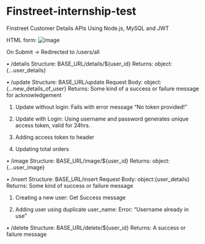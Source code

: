 # Finstreet-internship-test
Finstreet Customer Details APIs
Using Node.js, MySQL and JWT

HTML form:
![image](https://user-images.githubusercontent.com/70695037/138586079-41908763-3698-4fba-9247-7cf049f23887.png)

 

 


On Submit -> Redirected to /users/all
 
 



•	/details
Structure: BASE_URL/details/${user_id}
Returns: object:{...user_details}
 


















•	/update
Structure: BASE_URL/update
Request Body: object:{...new_details_of_user}
Returns: Some kind of a success or failure message for acknowledgement

1.	Update without login: Fails with error message “No token provided!”
 

2.	Update with Login: Using username and password generates unique access token, valid for 24hrs.
 


3.	Adding access token to header
 

4.	Updating total orders
 

















•	/image
Structure: BASE_URL/image/${user_id}
Returns: object:{...user_image}
 




















•	/insert
Structure: BASE_URL/insert
Request Body: object:{user_details}
Returns: Some kind of success or failure message
1.	Creating a new user: Get Success message
 
2.	Adding user using duplicate user_name: Error: “Username already in use”
 




•	/delete
Structure: BASE_URL/delete/${user_id}
Returns: A success or failure message

 
